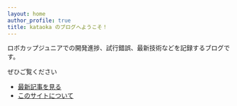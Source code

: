 ```yaml
---
layout: home
author_profile: true
title: kataoka のブログへようこそ！
---
```


ロボカップジュニアでの開発進捗、試行錯誤、最新技術などを記録するブログです。

ぜひご覧ください

- [最新記事を見る](/kataoka-blog/posts/)
- [このサイトについて](/kataoka-blog/about/)
